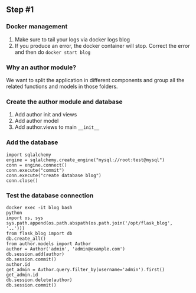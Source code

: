 ## Step #1

### Docker management
1. Make sure to tail your logs via docker logs blog
1. If you produce an error, the docker container will stop. Correct the error and then do ```docker start blog```

### Why an author module?
We want to split the application in different components and group all the related functions and models in those folders.

### Create the author module and database
1. Add author init and views
1. Add author model
1. Add author.views to main ```__init__```

### Add the database
```
import sqlalchemy
engine = sqlalchemy.create_engine("mysql://root:test@mysql")
conn = engine.connect()
conn.execute("commit")
conn.execute("create database blog")
conn.close()

```

### Test the database connection
```
docker exec -it blog bash
python
import os, sys
sys.path.append(os.path.abspath(os.path.join('/opt/flask_blog', '..')))
from flask_blog import db
db.create_all()
from author.models import Author
author = Author('admin', 'admin@example.com')
db.session.add(author)
db.session.commit()
author.id
get_admin = Author.query.filter_by(username='admin').first()
get_admin.id
db.session.delete(author)
db.session.commit()
```
